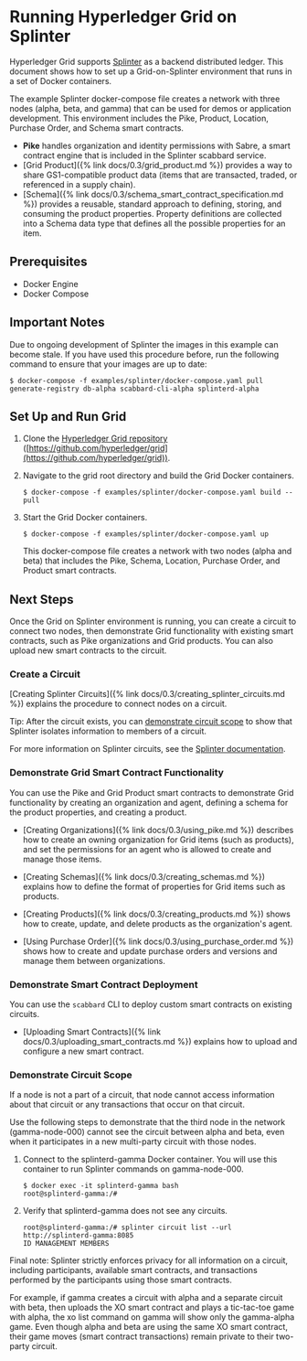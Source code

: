 # Running Hyperledger Grid on Splinter

Hyperledger Grid supports [Splinter](https://www.splinter.dev/) as a backend
distributed ledger. This document shows how to set up a Grid-on-Splinter
environment that runs in a set of Docker containers.

The example Splinter docker-compose file creates a network with three nodes
(alpha, beta, and gamma) that can be used for demos or application development.
This environment includes the Pike, Product, Location, Purchase Order, and
Schema smart contracts.

- **Pike** handles organization and identity permissions with Sabre, a smart
  contract engine that is included in the Splinter scabbard service.
- [Grid Product]({% link docs/0.3/grid_product.md %})
  provides a way to share GS1-compatible product data (items
  that are transacted, traded, or referenced in a supply chain).
- [Schema]({% link docs/0.3/schema_smart_contract_specification.md %})
  provides a reusable, standard approach to defining, storing, and
  consuming the product properties. Property definitions are collected into a
  Schema data type that defines all the possible properties for an item.


## Prerequisites

- Docker Engine
- Docker Compose


## Important Notes

Due to ongoing development of Splinter the images in this example can become
stale. If you have used this procedure before, run the following command to
ensure that your images are up to date:

```
$ docker-compose -f examples/splinter/docker-compose.yaml pull generate-registry db-alpha scabbard-cli-alpha splinterd-alpha
```

## Set Up and Run Grid

1. Clone the [Hyperledger Grid repository](https://github.com/hyperledger/grid)
   ([https://github.com/hyperledger/grid](https://github.com/hyperledger/grid)).
2. Navigate to the grid root directory and build the Grid Docker containers.

   `$ docker-compose -f examples/splinter/docker-compose.yaml build --pull`

3. Start the Grid Docker containers.

   `$ docker-compose -f examples/splinter/docker-compose.yaml up`

   This docker-compose file creates a network with two nodes (alpha and beta)
   that includes the Pike, Schema, Location, Purchase Order, and Product smart
   contracts.

## Next Steps

Once the Grid on Splinter environment is running, you can create a circuit to
connect two nodes, then demonstrate Grid functionality with existing smart
contracts, such as Pike organizations and Grid products. You can also upload
new smart contracts to the circuit.

### Create a Circuit

[Creating Splinter
Circuits]({% link docs/0.3/creating_splinter_circuits.md %})
explains the procedure to connect nodes on a circuit.

Tip: After the circuit exists, you can [demonstrate circuit
scope](#demonstrate-circuit-scope) to show that Splinter isolates information
to members of a circuit.

For more information on Splinter circuits, see the
[Splinter documentation](https://www.splinter.dev/docs/).

### Demonstrate Grid Smart Contract Functionality

You can use the Pike and Grid Product smart contracts to demonstrate Grid
functionality by creating an organization and agent, defining a schema for the
product properties, and creating a product.

* [Creating Organizations]({% link docs/0.3/using_pike.md %})
  describes how to create an owning organization for Grid items (such as
  products), and set the permissions for an agent who is
  allowed to create and manage those items.

* [Creating Schemas]({% link docs/0.3/creating_schemas.md %})
  explains how to define the format of properties for Grid items such as
  products.

* [Creating Products]({% link docs/0.3/creating_products.md %}) shows how to
  create, update, and delete products as the organization's agent.

* [Using Purchase Order]({% link docs/0.3/using_purchase_order.md %}) shows how
  to create and update purchase orders and versions and manage them between
  organizations.


### Demonstrate Smart Contract Deployment

You can use the `scabbard` CLI to deploy custom smart contracts on existing
circuits.

* [Uploading Smart Contracts]({% link docs/0.3/uploading_smart_contracts.md %})
  explains how to upload and configure a new smart contract.


### Demonstrate Circuit Scope

If a node is not a part of a circuit, that node cannot access information about
that circuit or any transactions that occur on that circuit.

Use the following steps to demonstrate that the third node in the network
(gamma-node-000) cannot see the circuit between alpha and beta, even when it
participates in a new multi-party circuit with those nodes.

1. Connect to the splinterd-gamma Docker container. You will use this container
   to run Splinter commands on gamma-node-000.

   ```
   $ docker exec -it splinterd-gamma bash
   root@splinterd-gamma:/#
   ```

2. Verify that splinterd-gamma does not see any circuits.
   ```
   root@splinterd-gamma:/# splinter circuit list --url http://splinterd-gamma:8085
   ID MANAGEMENT MEMBERS
   ```

Final note: Splinter strictly enforces privacy for all information on a
circuit, including participants, available smart contracts, and transactions
performed by the participants using those smart contracts.

For example, if gamma creates a circuit with alpha and a separate circuit with
beta, then uploads the XO smart contract and plays a tic-tac-toe game with
alpha, the xo list command on gamma will show only the gamma-alpha game. Even
though alpha and beta are using the same XO smart contract, their game moves
(smart contract transactions) remain private to their two-party circuit.
